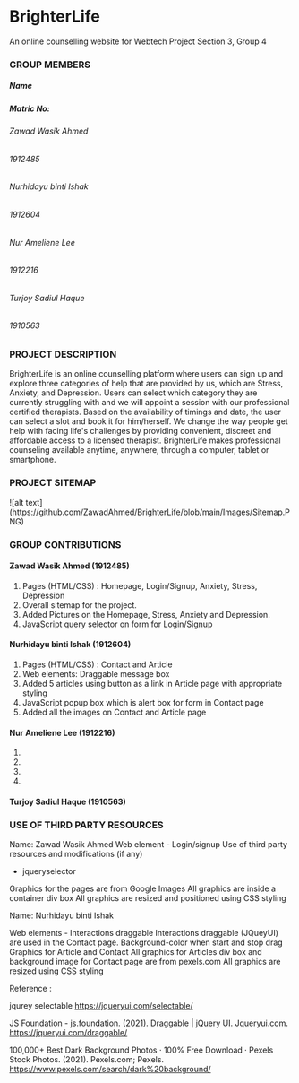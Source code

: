 # BrighterLife
 An online counselling website for Webtech Project Section 3, Group 4

<h3>GROUP MEMBERS</h3> 
<h5>Name</h5>                                            <h5>Matric No:</h5>
<h6>Zawad Wasik Ahmed</h6>                                <h6> 1912485 </h6> 
<h6>Nurhidayu binti Ishak </h6>                           <h6> 1912604 </h6>
<h6>Nur Ameliene Lee </h6>                                <h6> 1912216 </h6>  
<h6>Turjoy Sadiul Haque </h6>                             <h6> 1910563 </h6> 

<h3> PROJECT DESCRIPTION </h3> 

BrighterLife is an online counselling platform where users can sign up and explore three categories of help that are provided by us, which are Stress, Anxiety, and Depression. Users can select which category they are currently struggling with and we will appoint a session with our professional certified therapists. Based on the availability of timings and date, the user can select a slot and book it for him/herself. We change the way people get help with facing life's challenges by providing convenient, discreet and affordable access to a licensed therapist. 
BrighterLife makes professional counseling available anytime, anywhere, through a computer, tablet or smartphone.



<h3> PROJECT SITEMAP </h3>
         ![alt text](https://github.com/ZawadAhmed/BrighterLife/blob/main/Images/Sitemap.PNG)



<h3> GROUP CONTRIBUTIONS </h3>

<h4> Zawad Wasik Ahmed (1912485) </h4>

1. Pages (HTML/CSS) : Homepage, Login/Signup, Anxiety, Stress, Depression 
2. Overall sitemap for the project.
3. Added Pictures on the Homepage, Stress, Anxiety and Depression. 
4. JavaScript query selector on form for Login/Signup 

<h4> Nurhidayu binti Ishak (1912604) </h4>

1. Pages (HTML/CSS) : Contact and Article
2. Web elements: Draggable message box
3. Added 5 articles using button as a link in Article page with appropriate styling
4. JavaScript popup box which is alert box for form in Contact page
5. Added all the images on Contact and Article page 

<h4> Nur Ameliene Lee (1912216) </h4>

1.
2.
3.
4. 
<h4> Turjoy Sadiul Haque (1910563) </h4>




<h3> USE OF THIRD PARTY RESOURCES </h3>

Name: Zawad Wasik Ahmed 
Web element - Login/signup 
Use of third party resources and modifications (if any)
  - jqueryselector 

Graphics for the pages are from Google Images
All graphics are inside a container div box 
All graphics are resized and positioned using CSS styling


Name: Nurhidayu binti Ishak

Web elements - Interactions draggable
Interactions draggable (JQueyUI) are used in the Contact page.
Background-color when start and stop drag
Graphics for Article and Contact
All graphics for Articles div box and background image for Contact page are from pexels.com
All graphics are resized using CSS styling



Reference : 


jqurey selectable https://jqueryui.com/selectable/

JS Foundation - js.foundation. (2021). Draggable | jQuery UI. Jqueryui.com. https://jqueryui.com/draggable/ 

100,000+ Best Dark Background Photos · 100% Free Download · Pexels Stock Photos. (2021). Pexels.com; Pexels. https://www.pexels.com/search/dark%20background/ 




